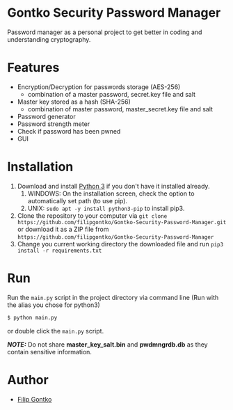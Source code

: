 # Gontko Security Password Manager
Password manager as a personal project to get better in coding and understanding cryptography.

# Features
* Encryption/Decryption for passwords storage (AES-256)
  * combination of a master password, secret.key file and salt
* Master key stored as a hash (SHA-256) 
  * combination of master password, master_secret.key file and salt
* Password generator 
* Password strength meter
* Check if password has been pwned
* GUI

# Installation
1. Download and install [Python 3](https://www.python.org/) if you don't have it installed already.
   1. WINDOWS: On the installation screen, check the option to automatically set path (to use pip).
   2. UNIX: `sudo apt -y install python3-pip` to install pip3.
2. Clone the repository to your computer via `git clone https://github.com/filipgontko/Gontko-Security-Password-Manager.git` or download it as a ZIP file from `https://github.com/filipgontko/Gontko-Security-Password-Manager`
3. Change you current working directory the downloaded file and run `pip3 install -r requirements.txt`

# Run 
Run the `main.py` script in the project directory via command line (Run with the alias you chose for python3)
```sh
$ python main.py
```
or double click the `main.py` script.

**_NOTE:_** Do not share **master_key_salt.bin** and **pwdmngrdb.db** as they contain sensitive 
information.

# Author
* [Filip Gontko](https://github.com/filipgontko)
